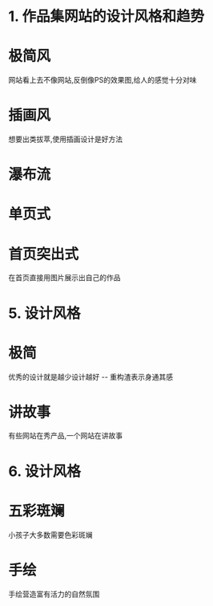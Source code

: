 # 1. 作品集网站的设计风格和趋势

# 极简风

网站看上去不像网站,反倒像PS的效果图,给人的感觉十分对味

# 插画风

想要出类拔萃,使用插画设计是好方法

# 瀑布流

# 单页式

# 首页突出式

在首页直接用图片展示出自己的作品

# 5. 设计风格

# 极简

优秀的设计就是越少设计越好 -- 重构渣表示身通其感

# 讲故事

有些网站在秀产品,一个网站在讲故事

# 6. 设计风格

# 五彩斑斓

小孩子大多数需要色彩斑斓

# 手绘

手绘营造富有活力的自然氛围




